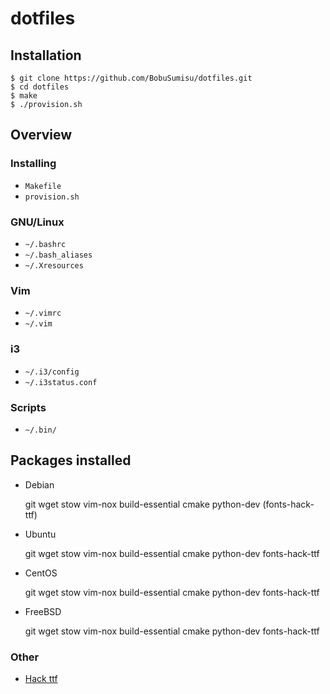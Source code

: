 # dotfiles

## Installation

    $ git clone https://github.com/BobuSumisu/dotfiles.git
    $ cd dotfiles
    $ make
    $ ./provision.sh

## Overview

### Installing

* `Makefile`
* `provision.sh`

### GNU/Linux 

* `~/.bashrc` 
* `~/.bash_aliases`
* `~/.Xresources`

### Vim

* `~/.vimrc`
* `~/.vim`

### i3

* `~/.i3/config`
* `~/.i3status.conf`

### Scripts

* `~/.bin/`

## Packages installed

* Debian

    git wget stow vim-nox build-essential cmake python-dev (fonts-hack-ttf)

* Ubuntu

    git wget stow vim-nox build-essential cmake python-dev fonts-hack-ttf

* CentOS

    git wget stow vim-nox build-essential cmake python-dev fonts-hack-ttf

* FreeBSD

    git wget stow vim-nox build-essential cmake python-dev fonts-hack-ttf

### Other

* [Hack ttf](https://github.com/chrissimpkins/Hack/releases/download/v2.019/Hack-v2_019-ttf.zip)
